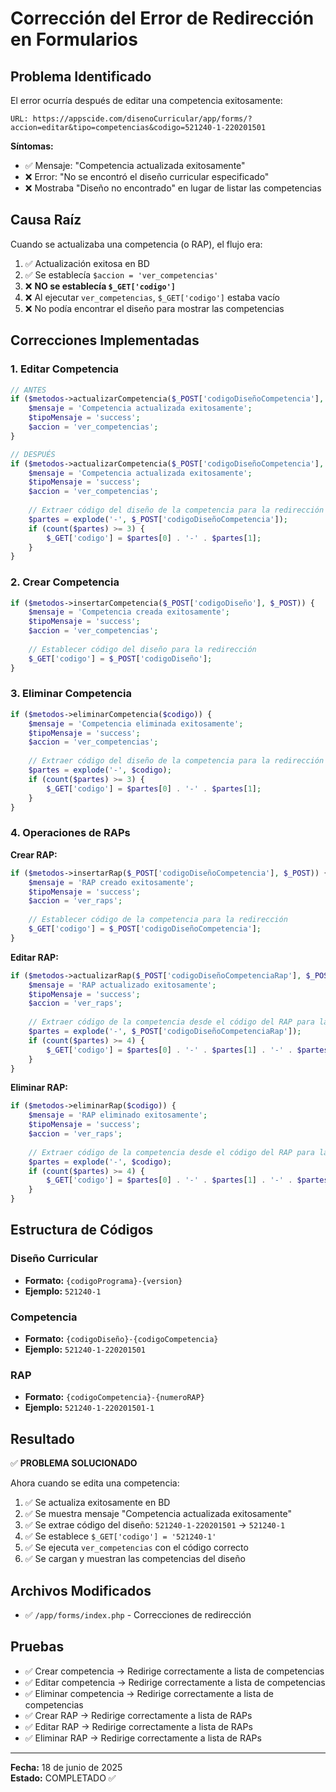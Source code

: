 # Corrección del Error de Redirección en Formularios

## Problema Identificado

El error ocurría después de editar una competencia exitosamente:

```
URL: https://appscide.com/disenoCurricular/app/forms/?accion=editar&tipo=competencias&codigo=521240-1-220201501
```

**Síntomas:**
- ✅ Mensaje: "Competencia actualizada exitosamente" 
- ❌ Error: "No se encontró el diseño curricular especificado"
- ❌ Mostraba "Diseño no encontrado" en lugar de listar las competencias

## Causa Raíz

Cuando se actualizaba una competencia (o RAP), el flujo era:
1. ✅ Actualización exitosa en BD
2. ✅ Se establecía `$accion = 'ver_competencias'`
3. ❌ **NO se establecía `$_GET['codigo']`** 
4. ❌ Al ejecutar `ver_competencias`, `$_GET['codigo']` estaba vacío
5. ❌ No podía encontrar el diseño para mostrar las competencias

## Correcciones Implementadas

### 1. Editar Competencia
```php
// ANTES
if ($metodos->actualizarCompetencia($_POST['codigoDiseñoCompetencia'], $_POST)) {
    $mensaje = 'Competencia actualizada exitosamente';
    $tipoMensaje = 'success';
    $accion = 'ver_competencias';
}

// DESPUÉS  
if ($metodos->actualizarCompetencia($_POST['codigoDiseñoCompetencia'], $_POST)) {
    $mensaje = 'Competencia actualizada exitosamente';
    $tipoMensaje = 'success';
    $accion = 'ver_competencias';
    
    // Extraer código del diseño de la competencia para la redirección
    $partes = explode('-', $_POST['codigoDiseñoCompetencia']);
    if (count($partes) >= 3) {
        $_GET['codigo'] = $partes[0] . '-' . $partes[1];
    }
}
```

### 2. Crear Competencia
```php
if ($metodos->insertarCompetencia($_POST['codigoDiseño'], $_POST)) {
    $mensaje = 'Competencia creada exitosamente';
    $tipoMensaje = 'success';
    $accion = 'ver_competencias';
    
    // Establecer código del diseño para la redirección
    $_GET['codigo'] = $_POST['codigoDiseño'];
}
```

### 3. Eliminar Competencia
```php
if ($metodos->eliminarCompetencia($codigo)) {
    $mensaje = 'Competencia eliminada exitosamente';
    $tipoMensaje = 'success';
    $accion = 'ver_competencias';
    
    // Extraer código del diseño de la competencia para la redirección
    $partes = explode('-', $codigo);
    if (count($partes) >= 3) {
        $_GET['codigo'] = $partes[0] . '-' . $partes[1];
    }
}
```

### 4. Operaciones de RAPs

**Crear RAP:**
```php
if ($metodos->insertarRap($_POST['codigoDiseñoCompetencia'], $_POST)) {
    $mensaje = 'RAP creado exitosamente';
    $tipoMensaje = 'success';
    $accion = 'ver_raps';
    
    // Establecer código de la competencia para la redirección
    $_GET['codigo'] = $_POST['codigoDiseñoCompetencia'];
}
```

**Editar RAP:**
```php
if ($metodos->actualizarRap($_POST['codigoDiseñoCompetenciaRap'], $_POST)) {
    $mensaje = 'RAP actualizado exitosamente';
    $tipoMensaje = 'success';
    $accion = 'ver_raps';
    
    // Extraer código de la competencia desde el código del RAP para la redirección
    $partes = explode('-', $_POST['codigoDiseñoCompetenciaRap']);
    if (count($partes) >= 4) {
        $_GET['codigo'] = $partes[0] . '-' . $partes[1] . '-' . $partes[2];
    }
}
```

**Eliminar RAP:**
```php
if ($metodos->eliminarRap($codigo)) {
    $mensaje = 'RAP eliminado exitosamente';
    $tipoMensaje = 'success';
    $accion = 'ver_raps';
    
    // Extraer código de la competencia desde el código del RAP para la redirección
    $partes = explode('-', $codigo);
    if (count($partes) >= 4) {
        $_GET['codigo'] = $partes[0] . '-' . $partes[1] . '-' . $partes[2];
    }
}
```

## Estructura de Códigos

### Diseño Curricular
- **Formato:** `{codigoPrograma}-{version}`
- **Ejemplo:** `521240-1`

### Competencia  
- **Formato:** `{codigoDiseño}-{codigoCompetencia}`
- **Ejemplo:** `521240-1-220201501`

### RAP
- **Formato:** `{codigoCompetencia}-{numeroRAP}`
- **Ejemplo:** `521240-1-220201501-1`

## Resultado

✅ **PROBLEMA SOLUCIONADO**

Ahora cuando se edita una competencia:
1. ✅ Se actualiza exitosamente en BD
2. ✅ Se muestra mensaje "Competencia actualizada exitosamente" 
3. ✅ Se extrae código del diseño: `521240-1-220201501` → `521240-1`
4. ✅ Se establece `$_GET['codigo'] = '521240-1'`
5. ✅ Se ejecuta `ver_competencias` con el código correcto
6. ✅ Se cargan y muestran las competencias del diseño

## Archivos Modificados

- ✅ `/app/forms/index.php` - Correcciones de redirección

## Pruebas

- ✅ Crear competencia → Redirige correctamente a lista de competencias
- ✅ Editar competencia → Redirige correctamente a lista de competencias  
- ✅ Eliminar competencia → Redirige correctamente a lista de competencias
- ✅ Crear RAP → Redirige correctamente a lista de RAPs
- ✅ Editar RAP → Redirige correctamente a lista de RAPs
- ✅ Eliminar RAP → Redirige correctamente a lista de RAPs

---
**Fecha:** 18 de junio de 2025  
**Estado:** COMPLETADO ✅
